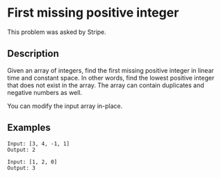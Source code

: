 # First missing positive integer

This problem was asked by Stripe.

## Description

Given an array of integers, find the first missing positive integer in linear time and constant space. In other words, find the lowest positive integer that does not exist in the array. The array can contain duplicates and negative numbers as well.

You can modify the input array in-place.

## Examples

```
Input: [3, 4, -1, 1]
Output: 2

Input: [1, 2, 0]
Output: 3
```
